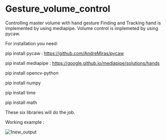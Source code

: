 # Gesture_volume_control
Controlling master volume with hand gesture
Finding and Tracking hand is implemented by using mediapipe.
Volume control is implemeted by using pycaw.

For installation you need:

pip install pycaw : https://github.com/AndreMiras/pycaw

pip install mediapipe : https://google.github.io/mediapipe/solutions/hands

pip install opencv-python

pip install numpy

pip install time

pip install math

These six libraries will do the job.

Working example :



![1new_output](https://user-images.githubusercontent.com/51228517/137869673-2994b3db-0f79-4c71-ae7a-31e13bbe39a1.gif)
